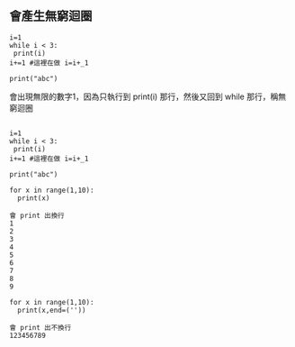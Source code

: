 ## 會產生無窮迴圈
```
i=1
while i < 3:
 print(i)
i+=1 #這裡在做 i=i+_1

print("abc")
```
會出現無限的數字1，因為只執行到 print(i) 那行，然後又回到 while 那行，稱無窮迴圈


## 
```
i=1
while i < 3:
 print(i)
i+=1 #這裡在做 i=i+_1

print("abc")

```

```
for x in range(1,10):
  print(x)
  
會 print 出換行
1
2
3
4
5
6
7
8
9
```


```
for x in range(1,10):
  print(x,end=(''))
  
會 print 出不換行 
123456789

  
